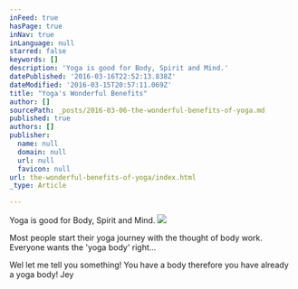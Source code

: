 ```yaml
---
inFeed: true
hasPage: true
inNav: true
inLanguage: null
starred: false
keywords: []
description: 'Yoga is good for Body, Spirit and Mind.'
datePublished: '2016-03-16T22:52:13.838Z'
dateModified: '2016-03-15T20:57:11.069Z'
title: "Yoga's Wonderful Benefits"
author: []
sourcePath: _posts/2016-03-06-the-wonderful-benefits-of-yoga.md
published: true
authors: []
publisher:
  name: null
  domain: null
  url: null
  favicon: null
url: the-wonderful-benefits-of-yoga/index.html
_type: Article

---
```

Yoga is good for Body, Spirit and Mind.
![](https://s3-us-west-2.amazonaws.com/the-grid-img/p/bc49cb52b7d997c9c9cd8cd0e85257c9ae754349.jpg)

Most people start their yoga journey with the thought of body work. Everyone wants the 'yoga body' right...

Wel let me tell you something! You have a body therefore you have already a yoga body! Jey